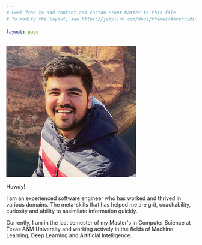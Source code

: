 ```yaml
---
# Feel free to add content and custom Front Matter to this file.
# To modify the layout, see https://jekyllrb.com/docs/themes/#overriding-theme-defaults

layout: page
---
```


<img src="/images/Capture_01.PNG" class="align-right" alt="">

Howdy!

I am an experienced software engineer who has worked and thrived in various domains. The meta-skills that has helped me are grit, coachability, curiosity and ability to assimilate information quickly.

Currently, I am in the last semester of my Master's in Computer Science at Texas A&M University and working actively in the fields of Machine Learning, Deep Learning and Artificial Intelligence.

